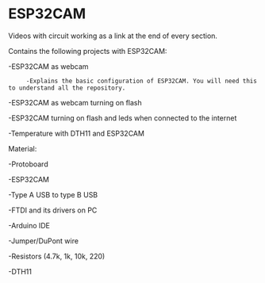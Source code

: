 # ESP32CAM

Videos with circuit working as a link at the end of every section.

Contains the following projects with ESP32CAM:

-ESP32CAM as webcam

         -Explains the basic configuration of ESP32CAM. You will need this to understand all the repository.

-ESP32CAM as webcam turning on flash

-ESP32CAM turning on flash and leds when connected to the internet

-Temperature with DTH11 and ESP32CAM 

Material:

-Protoboard

-ESP32CAM 

-Type A USB to type B USB 

-FTDI and its drivers on PC 

-Arduino IDE

-Jumper/DuPont wire 

-Resistors (4.7k, 1k, 10k, 220)

-DTH11 



